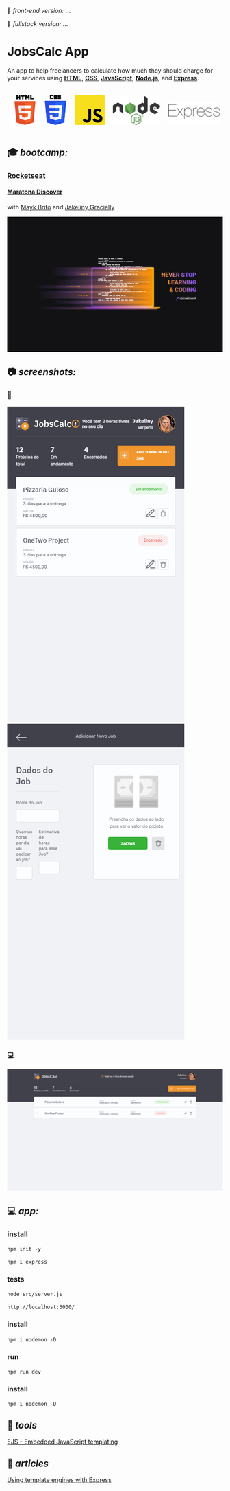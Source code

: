 :link: _front-end version:_ ...

:link: _fullstack version:_ ...

# JobsCalc App

An app to help freelancers to calculate how much they should charge for your services using **[HTML](https://whatwg.org/)**, **[CSS](https://www.w3.org/Style/CSS/)**, **[JavaScript](https://developer.mozilla.org/en-US/docs/Web/JavaScript)**, **[Node.js](https://nodejs.org/)**, and **[Express](https://expressjs.com/)**.  

<br>

<div align="center">
<img src="./.github/logo_HTML5.png" width="69">
&nbsp;
<img src="./.github/logo_CSS3.png" width="50">
&nbsp;
&nbsp;
<img src="./.github/logo_JS.png" width="70">
&nbsp;
&nbsp;
<img src="./.github/logo_Node.png" width="110">
&nbsp;
&nbsp;
<img src="./.github/logo_Express.png" width="120">
</div>

<br>

## :mortar_board: **_bootcamp:_**  

### [Rocketseat](https://rocketseat.com.br/)

#### [Maratona Discover](https://maratonadiscover.rocketseat.com.br/)

with [Mayk Brito](https://github.com/maykbrito) and [Jakeliny Gracielly](https://github.com/jakeliny)  

![MaratonaDiscover2021#3](./.github/logo_Rocketseat_Maratona_Discover.png)
<br>

## :camera: **_screenshots:_**  

### :iphone:  

<div>
    <img src="./.github/screenshot_mobile_1.png"/>
    &nbsp;
    <img src="./.github/screenshot_mobile_2.png"/>
</div>

### :computer:  

![home](./.github/screenshot_desktop.png)  

## :computer: **_app:_**  

### install

```
npm init -y
```

```
npm i express
```

### tests

```
node src/server.js
```

```
http://localhost:3000/
```

### install

```
npm i nodemon -D
```

### run

```
npm run dev
```

### install

```
npm i nodemon -D
```

## :hammer: **_tools_**

[EJS - Embedded JavaScript templating](https://ejs.co/)  

## :newspaper: **_articles_**

[Using template engines with Express](https://expressjs.com/en/guide/using-template-engines.html)  